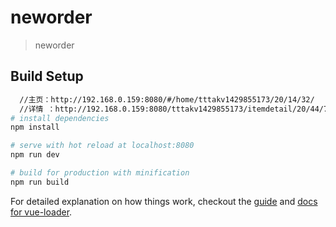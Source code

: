 # neworder

> neworder

## Build Setup


``` bash
  //主页：http://192.168.0.159:8080/#/home/tttakv1429855173/20/14/32/
  //详情 ：http://192.168.0.159:8080/tttakv1429855173/itemdetail/20/44/79/123456
# install dependencies
npm install

# serve with hot reload at localhost:8080
npm run dev

# build for production with minification
npm run build

```

For detailed explanation on how things work, checkout the [guide](http://vuejs-templates.github.io/webpack/) and [docs for vue-loader](http://vuejs.github.io/vue-loader).
